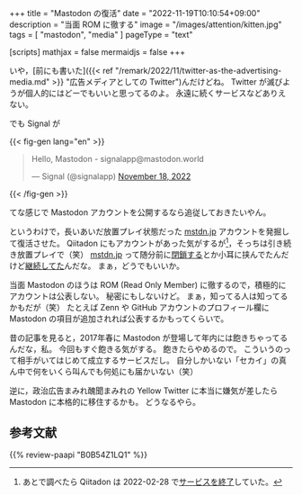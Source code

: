 +++
title = "Mastodon の復活"
date =  "2022-11-19T10:10:54+09:00"
description = "当面 ROM に徹する"
image = "/images/attention/kitten.jpg"
tags = [ "mastodon", "media" ]
pageType = "text"

[scripts]
  mathjax = false
  mermaidjs = false
+++

いや，[前にも書いた]({{< ref "/remark/2022/11/twitter-as-the-advertising-media.md" >}} "広告メディアとしての Twitter")んだけどね。
Twitter が滅びようが個人的にはどーでもいいと思ってるのよ。
永遠に続くサービスなどありえない。

でも Signal が

{{< fig-gen lang="en" >}}
<blockquote class="twitter-tweet"><p lang="en" dir="ltr">Hello, Mastodon - signalapp@mastodon.world</p>&mdash; Signal (@signalapp) <a href="https://twitter.com/signalapp/status/1593678164319997953?ref_src=twsrc%5Etfw">November 18, 2022</a></blockquote>
{{< /fig-gen >}}

てな感じで Mastodon アカウントを公開するなら追従しておきたいやん。

というわけで，長いあいだ放置プレイ状態だった [mstdn.jp] アカウントを発掘して復活させた。
Qiitadon にもアカウントがあった気がするが[^qd1]，そっちは引き続き放置プレイで（笑）
[mstdn.jp] って随分前に[閉鎖する](https://www.itmedia.co.jp/news/articles/2005/25/news110.html "マストドン「mstdn.jp」、6月30日に終了　「中傷に対する法制強化に対応できない」 - ITmedia NEWS")とか小耳に挟んでたんだけど[継続してた](https://www.itmedia.co.jp/news/articles/2006/11/news081.html "マストドン「mstdn.jp」、存続決まる　新運営はTwitterクライアント「Twidere」メンテナー - ITmedia NEWS")んだな。
まぁ，どうでもいいか。

[^qd1]: あとで調べたら Qiitadon は 2022-02-28 で[サービスを終了](https://terminated.qiita.com/qiitadon)していた。

当面 Mastodon のほうは ROM (Read Only Member) に徹するので，積極的にアカウントは公表しない。
秘密にもしないけど。
まぁ，知ってる人は知ってるかもだが（笑） たとえば Zenn や GitHub アカウントのプロフィール欄に Mastodon の項目が追加されれば公表するかもってくらいで。

昔の記事を見ると，2017年春に Mastodon が登場して年内には飽きちゃってるんだな，私。
今回もすぐ飽きる気がする。
飽きたらやめるので。
こういうのって相手がいてはじめて成立するサービスだし。
自分しかいない「セカイ」の真ん中で何をいくら叫んでも何処にも届かいない（笑）

逆に，政治広告まみれ醜聞まみれの Yellow Twitter に本当に嫌気が差したら Mastodon に本格的に移住するかも。
どうなるやら。

[mstdn.jp]: https://mstdn.jp/

## 参考文献

{{% review-paapi "B0B54Z1LQ1" %}} <!-- シャーロック・ホームズの復活 -->
